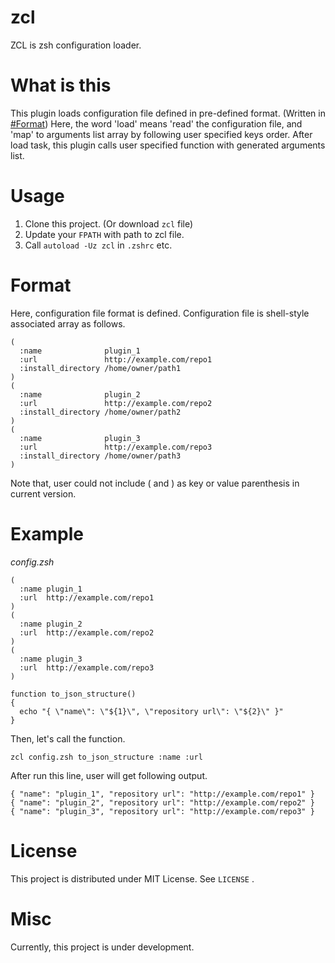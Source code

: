 # zcl

ZCL is zsh configuration loader.

# What is this

This plugin loads configuration file defined in pre-defined format.
(Written in [#Format](#Format))
Here, the word 'load' means 'read' the configuration file, and 'map' to arguments
list array by following user specified keys order.
After load task, this plugin calls user specified function with generated
arguments list.

# Usage

1. Clone this project. (Or download `zcl` file)
2. Update your `FPATH` with path to zcl file.
3. Call `autoload -Uz zcl` in `.zshrc` etc.

# Format

Here, configuration file format is defined.
Configuration file is shell-style associated array as follows.

```shell
(
  :name              plugin_1
  :url               http://example.com/repo1
  :install_directory /home/owner/path1
)
(
  :name              plugin_2
  :url               http://example.com/repo2
  :install_directory /home/owner/path2
)
(
  :name              plugin_3
  :url               http://example.com/repo3
  :install_directory /home/owner/path3
)
```

Note that, user could not include ( and ) as key or value parenthesis in current
version.

# Example

_config.zsh_

```
(
  :name plugin_1
  :url  http://example.com/repo1
)
(
  :name plugin_2
  :url  http://example.com/repo2
)
(
  :name plugin_3
  :url  http://example.com/repo3
)
```

```shell
function to_json_structure()
{
  echo "{ \"name\": \"${1}\", \"repository url\": \"${2}\" }"
}
```

Then, let's call the function.

```shell
zcl config.zsh to_json_structure :name :url
```

After run this line, user will get following output.

```
{ "name": "plugin_1", "repository url": "http://example.com/repo1" }
{ "name": "plugin_2", "repository url": "http://example.com/repo2" }
{ "name": "plugin_3", "repository url": "http://example.com/repo3" }
```

# License

This project is distributed under MIT License. See `LICENSE` .

# Misc

Currently, this project is under development.
